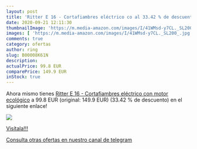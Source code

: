 ```yaml
---
layout: post
title: 'Ritter E 16 - Cortafiambres eléctrico co al 33.42 % de descuento'
date: 2020-09-21 12:11:30
thumbnailImage: 'https://m.media-amazon.com/images/I/41WMsd-y7CL._SL200_.jpg'
images: [ 'https://m.media-amazon.com/images/I/41WMsd-y7CL._SL200_.jpg' ]
comments: true
category: ofertas
author: ring
slug: B00008K61N
description:
actualPrice: 99.8 EUR
comparePrice: 149.9 EUR
inStock: true
---
```


Ahora mismo tienes [Ritter E 16 - Cortafiambres eléctrico con motor ecológico](https://www.amazon.com/dp/B00008K61N/?tag=redken08-20) a 99.8 EUR (original: 149.9 EUR) (33.42 %  de descuento) en el siguiente enlace!

[![](https://m.media-amazon.com/images/I/41WMsd-y7CL._SL200_.jpg)](https://www.amazon.com/dp/B00008K61N/?tag=redken08-20)

[Visítala!!!](https://www.amazon.com/dp/B00008K61N/?tag=redken08-20)

[Consulta otras ofertas en nuestro canal de telegram](https://t.me/s/ofertas25)

